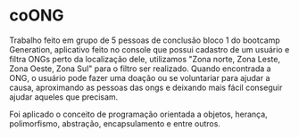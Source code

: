 # coONG

Trabalho feito em grupo de 5 pessoas de conclusão bloco 1 do bootcamp Generation,
aplicativo feito no console que possui cadastro de um usuário e filtra ONGs perto da localização dele,
utilizamos "Zona norte, Zona Leste, Zona Oeste, Zona Sul" para o filtro ser realizado.
Quando encontrada a ONG, o usuário pode fazer uma doação ou se voluntariar para ajudar a causa,
aproximando as pessoas das ongs e deixando mais fácil conseguir ajudar aqueles que precisam.

Foi aplicado o conceito de programação orientada a objetos, herança, polimorfismo, abstração, encapsulamento e entre outros.
